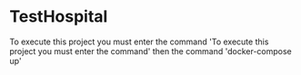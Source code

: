 # TestHospital
To execute this project you must enter the command 
'To execute this project you must enter the command' then the command 'docker-compose up'
